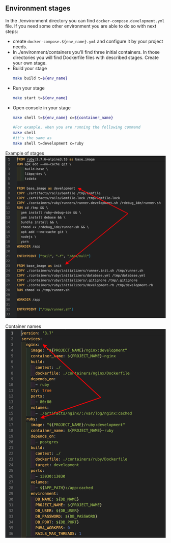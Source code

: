 ## Environment stages
In the ./environment directory you can find `docker-compose.development.yml` file. If you need some other environment you are able to do so with next steps:
* create `docker-compose.${env_name}.yml` and configure it by your project needs. 
* In ./environment/containers you'll find three initial containers. In those directories you will find Dockerfile files with described stages. Create your own stage.
* Build your stage 
  ```bash
  make build t=${env_name}
  ```
* Run your stage
  ```bash
  make start t=${env_name}
  ```
* Open console in your stage
  ```bash
  make shell t=${env_name} c=${container_name}
  ```  
  ```bash
  #For example, when you are running the following command
  make shell
  #it's the same as
  make shell t=development c=ruby
  ```

Example of stages
![image info](./meida/dockerfile_stages.png)

Container names
![image info](./meida/container_names.png)
